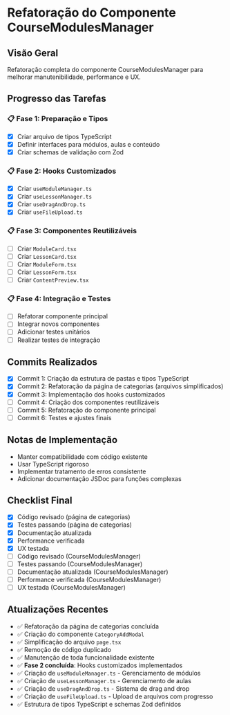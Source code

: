 # Refatoração do Componente CourseModulesManager

## Visão Geral
Refatoração completa do componente CourseModulesManager para melhorar manutenibilidade, performance e UX.

## Progresso das Tarefas
 
### 📋 Fase 1: Preparação e Tipos
- [x] Criar arquivo de tipos TypeScript
- [x] Definir interfaces para módulos, aulas e conteúdo
- [x] Criar schemas de validação com Zod

### 📋 Fase 2: Hooks Customizados
- [x] Criar `useModuleManager.ts`
- [x] Criar `useLessonManager.ts`
- [x] Criar `useDragAndDrop.ts`
- [x] Criar `useFileUpload.ts`

### 📋 Fase 3: Componentes Reutilizáveis
- [ ] Criar `ModuleCard.tsx`
- [ ] Criar `LessonCard.tsx`
- [ ] Criar `ModuleForm.tsx`
- [ ] Criar `LessonForm.tsx`
- [ ] Criar `ContentPreview.tsx`

### 📋 Fase 4: Integração e Testes
- [ ] Refatorar componente principal
- [ ] Integrar novos componentes
- [ ] Adicionar testes unitários
- [ ] Realizar testes de integração

## Commits Realizados
- [x] Commit 1: Criação da estrutura de pastas e tipos TypeScript
- [x] Commit 2: Refatoração da página de categorias (arquivos simplificados)
- [x] Commit 3: Implementação dos hooks customizados
- [ ] Commit 4: Criação dos componentes reutilizáveis
- [ ] Commit 5: Refatoração do componente principal
- [ ] Commit 6: Testes e ajustes finais

## Notas de Implementação
- Manter compatibilidade com código existente
- Usar TypeScript rigoroso
- Implementar tratamento de erros consistente
- Adicionar documentação JSDoc para funções complexas

## Checklist Final
- [x] Código revisado (página de categorias)
- [x] Testes passando (página de categorias)
- [x] Documentação atualizada
- [x] Performance verificada
- [x] UX testada
- [ ] Código revisado (CourseModulesManager)
- [ ] Testes passando (CourseModulesManager)
- [ ] Documentação atualizada (CourseModulesManager)
- [ ] Performance verificada (CourseModulesManager)
- [ ] UX testada (CourseModulesManager)

## Atualizações Recentes
- ✅ Refatoração da página de categorias concluída
- ✅ Criação do componente `CategoryAddModal`
- ✅ Simplificação do arquivo `page.tsx`
- ✅ Remoção de código duplicado
- ✅ Manutenção de toda funcionalidade existente
- ✅ **Fase 2 concluída**: Hooks customizados implementados
- ✅ Criação de `useModuleManager.ts` - Gerenciamento de módulos
- ✅ Criação de `useLessonManager.ts` - Gerenciamento de aulas
- ✅ Criação de `useDragAndDrop.ts` - Sistema de drag and drop
- ✅ Criação de `useFileUpload.ts` - Upload de arquivos com progresso
- ✅ Estrutura de tipos TypeScript e schemas Zod definidos
